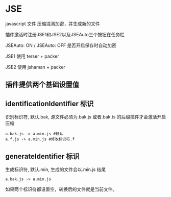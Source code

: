 # JSE

<!-- javascript 和 typescript 文件在保存时自动压缩混淆加密，并生成新的文件 -->
javascript 文件 压缩混淆加密，并生成新的文件

插件激活时注册JSE1和JSE2以及JSEAuto三个按钮在任务栏

JSEAuto: ON / JSEAuto: OFF 是否开启保存时自动加密

JSE1 使用 terser + packer

JSE2 使用 jshaman + packer

## 插件提供两个基础设置值

## identificationIdentifier 标识

识别标识符, 默认.bak, 源文件必须为.bak.js 或者.bak.ts 的后缀插件才会激活开启压缩

```
a.bak.js -> a.min.js #默认
a.f.js -> a.min.js #修改标识符.f
```

## generateIdentifier 标识

生成标识符, 默认.min, 生成的文件会以.min.js 结尾

```
a.bak.js -> a.min.js
```

如果两个标识符都设置空，转换后的文件就是当前文件。
